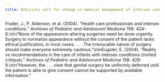 ```yaml
---
title: Ethicists call for change in medical management of intersex conditions
---
```


Frader, J., P. Alderson, et al. (2004). &#8220;Health care professionals and intersex conditions.&#8221; _Archives of Pediatric and Adolescent Medicine_ 158: 424-8.\n\n&#8220;None of the appearance-altering surgeries need be done urgently. Surgery to normalize appearance without the consent of the patient lacks ethical justification, in most cases. . . . The irrevocable nature of surgery should make everyone extremely cautious.&#8221;\n\nEugster, E. (2004). &#8220;Reality vs recommendations in the care of infants with intersex conditions (invited critique).&#8221; _Archives of Pediatric and Adolescent Medicine_ 158: 428-9.\n\n&#8220;However, the . . . view that genital surgery be uniformly deferred until the patient is able to give consent cannot be supported by available information.&#8221;